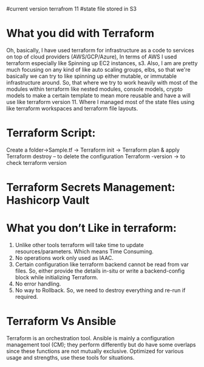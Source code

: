 #current version terrafrom 11
#state file stored in S3

# What you did with Terraform
Oh, basically, I have used terraform for infrastructure as a code to services on top of cloud providers (AWS/GCP/Azure), In terms of AWS I used terraform especially like Spinning up EC2 instances, s3.
Also, I am are pretty much focusing on any kind of like auto scaling groups, elbs, so that we're basically we can try to like spinning up either mutable, or immutable infrastructure around.
So, that where we try to work heavily with most of the modules within terraform like nested modules, console models, crypto models to make a certain template to mean more reusable and have a will use like terraform version 11. Where I managed most of the state files using like terraform workspaces and terraform file layouts.

# Terraform Script:
Create a folder->Sample.tf -> Terraform init -> Terraform plan & apply
Terraform destroy – to delete the configuration
Terraform -version -> to check terraform version


# Terraform Secrets Management: Hashicorp Vault

# What you don’t Like in terraform: 

1.	Unlike other tools terraform will take time to update resources/parameters. Which means Time Consuming.
2.	No operations work only used as IAAC.
3.	Certain configuration like terraform backend cannot be read from var files. So, either provide the details in-situ or write a backend-config block while initializing Terraform.
4.	No error handling.
5.	No way to Rollback. So, we need to destroy everything and re-run if required.

# Terraform Vs Ansible

Terraform is an orchestration tool. Ansible is mainly a configuration management tool (CM); they perform differently but do have some overlaps since these functions are not mutually exclusive. Optimized for various usage and strengths, use these tools for situations.

